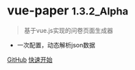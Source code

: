 # vue-paper <small>1.3.2_Alpha</small>

> 基于vue.js实现的问卷页面生成器

- 一次配置，动态解析json数据

[GitHub](https://github.com/tingxu-wang/vue-paper)
[快速开始](#简介)

